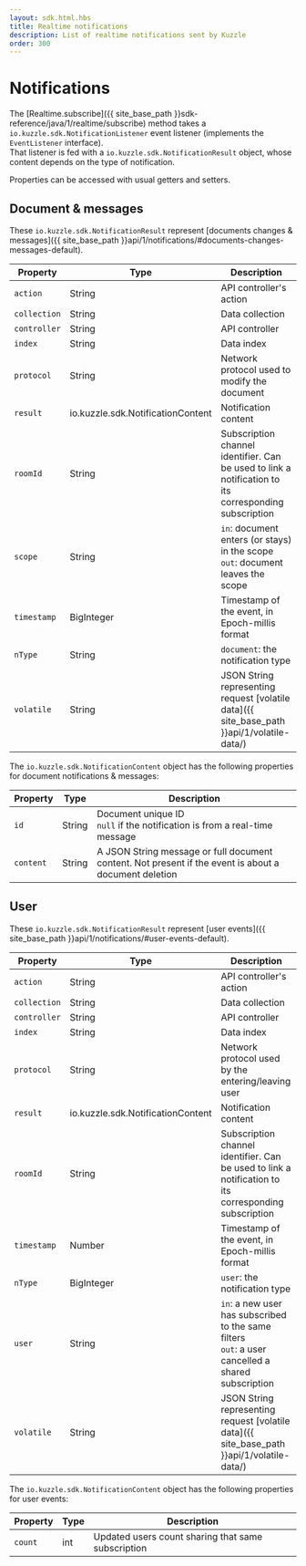 ```yaml
---
layout: sdk.html.hbs
title: Realtime notifications
description: List of realtime notifications sent by Kuzzle
order: 300
---
```

# Notifications

The [Realtime.subscribe]({{ site_base_path }}sdk-reference/java/1/realtime/subscribe) method takes a `io.kuzzle.sdk.NotificationListener` event listener (implements the `EventListener` interface).  
That listener is fed with a `io.kuzzle.sdk.NotificationResult` object, whose content depends on the type of notification.  

Properties can be accessed with usual getters and setters.

## Document & messages

These `io.kuzzle.sdk.NotificationResult` represent [documents changes & messages]({{ site_base_path }}api/1/notifications/#documents-changes-messages-default).

| Property | Type |Description       |
|--------------------|------|------------------|
| `action` | String | API controller's action  |
| `collection` | String | Data collection |
| `controller` | String | API controller  |
| `index` | String | Data index |
| `protocol` | String | Network protocol used to modify the document |
| `result` | io.kuzzle.sdk.NotificationContent | Notification content |
| `roomId` | String | Subscription channel identifier. Can be used to link a notification to its corresponding subscription |
| `scope` | String | `in`: document enters (or stays) in the scope<br/>`out`: document leaves the scope |
| `timestamp` | BigInteger | Timestamp of the event, in Epoch-millis format |
| `nType` | String | `document`: the notification type |
| `volatile` | String | JSON String representing request [volatile data]({{ site_base_path }}api/1/volatile-data/) |

The `io.kuzzle.sdk.NotificationContent` object has the following properties for document notifications & messages:

| Property | Type |Description       |
|--------------------|------|------------------|
| `id` | String | Document unique ID<br/>`null` if the notification is from a real-time message|
| `content` | String | A JSON String message or full document content. Not present if the event is about a document deletion |

## User

These `io.kuzzle.sdk.NotificationResult` represent [user events]({{ site_base_path }}api/1/notifications/#user-events-default).

| Property | Type |Description       |
|--------------------|------|------------------|
| `action` | String | API controller's action  |
| `collection` | String | Data collection |
| `controller` | String | API controller  |
| `index` | String | Data index |
| `protocol` | String | Network protocol used by the entering/leaving user |
| `result` | io.kuzzle.sdk.NotificationContent | Notification content |
| `roomId` | String | Subscription channel identifier. Can be used to link a notification to its corresponding subscription |
| `timestamp` | Number | Timestamp of the event, in Epoch-millis format |
| `nType` | BigInteger | `user`: the notification type |
| `user` | String | `in`: a new user has subscribed to the same filters<br/>`out`: a user cancelled a shared subscription |
| `volatile` | String | JSON String representing request [volatile data]({{ site_base_path }}api/1/volatile-data/) |

The `io.kuzzle.sdk.NotificationContent` object has the following properties for user events:

| Property | Type |Description       |
|--------------------|------|------------------|
| `count` | int |  Updated users count sharing that same subscription |
